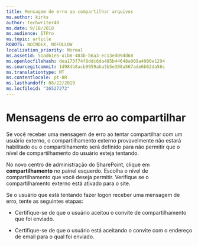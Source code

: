 ```yaml
---
title: Mensagem de erro ao compartilhar arquivos
ms.author: kirks
author: Techwriter40
ms.date: 9/18/2018
ms.audience: ITPro
ms.topic: article
ROBOTS: NOINDEX, NOFOLLOW
localization_priority: Normal
ms.assetid: 51ad61e5-a1b8-483b-b6a3-ec13ed09dd68
ms.openlocfilehash: dea173f74f8ddc6da485b44648a009a4900e1294
ms.sourcegitcommit: 1d98db8acb9959aba3b5e308a567ade6b62da56c
ms.translationtype: MT
ms.contentlocale: pt-BR
ms.lasthandoff: 08/22/2019
ms.locfileid: "36527272"
---
```

# <a name="error-messages-when-sharing"></a>Mensagens de erro ao compartilhar

Se você receber uma mensagem de erro ao tentar compartilhar com um usuário externo, o compartilhamento externo provavelmente não estará habilitado ou o compartilhamento será definido para não permitir que o nível de compartilhamento do usuário esteja tentando.
  
No novo centro de administração do SharePoint, clique em **compartilhamento** no painel esquerdo. Escolha o nível de compartilhamento que você deseja permitir. Verifique se o compartilhamento externo está ativado para o site. 
  
Se o usuário que está tentando fazer logon receber uma mensagem de erro, tente as seguintes etapas:
  
- Certifique-se de que o usuário aceitou o convite de compartilhamento que foi enviado.
    
- Certifique-se de que o usuário está aceitando o convite com o endereço de email para o qual foi enviado.
    

